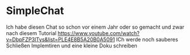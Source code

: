 # SimpleChat
Ich habe diesen Chat so schon vor einem Jahr oder so gemacht und zwar nach diesem Tutorial https://www.youtube.com/watch?v=DbpFZP3lTys&list=PLE4E8B5A20B0A5091
ICh werde noch sauberes Schließen Implemtiren und eine kleine Doku schreiben 
